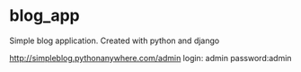 # blog_app
Simple blog application. Created with python and django

http://simpleblog.pythonanywhere.com/admin
login: admin 
password:admin
